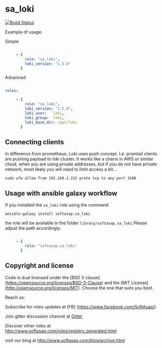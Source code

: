sa_loki
=======

[![Build Status](https://travis-ci.com/softasap/sa_loki.svg?branch=master)](https://travis-ci.com/softasap/sa_loki)

Example of usage:

Simple

```YAML

     - {
         role: "sa_loki",
         loki_version: "1.5.0"
       }
```

Advanced

```YAML

roles:

     - {
         role: "sa_loki",
         loki_version: "1.5.0",
         loki_user:   loki,
         loki_group:  loki,
         loki_base_dir: /opt/loki
       }
```

Connecting clients
------------------

In difference from prometheus, Loki uses push concept. I.e. promtail clients are pushing payload to loki cluster.
It works like a charm in AWS or similar cloud, when you are using private addresses, but if you do not have private network,
most likely you will need to limit access a bit...

```
sudo ufw allow from 192.168.1.215 proto tcp to any port 3100
```

Usage with ansible galaxy workflow
----------------------------------

If you installed the `sa_loki` role using the command


`
   ansible-galaxy install softasap.sa_loki
`

the role will be available in the folder `library/softasap.sa_loki`
Please adjust the path accordingly.

```YAML

     - {
         role: "softasap.sa_loki"
       }

```




Copyright and license
---------------------

Code is dual licensed under the [BSD 3 clause] (https://opensource.org/licenses/BSD-3-Clause) and the [MIT License] (http://opensource.org/licenses/MIT). Choose the one that suits you best.

Reach us:

Subscribe for roles updates at [FB] (https://www.facebook.com/SoftAsap/)

Join gitter discussion channel at [Gitter](https://gitter.im/softasap)

Discover other roles at  http://www.softasap.com/roles/registry_generated.html

visit our blog at http://www.softasap.com/blog/archive.html
